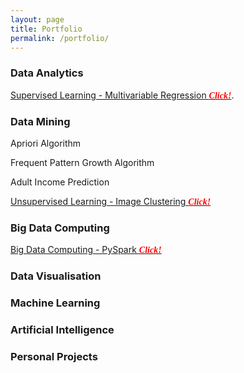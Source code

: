```yaml
---
layout: page
title: Portfolio
permalink: /portfolio/
---
```


### __Data Analytics__

[Supervised Learning - Multivariable Regression <span style="color:red; font-family: Babas;">__*Click!*__</span>](https://syenpark.github.io/data_science/2019/09/07/multivariable-regression.html). 



### __Data Mining__

Apriori Algorithm

Frequent Pattern Growth Algorithm

Adult Income Prediction

[Unsupervised Learning - Image Clustering <span style="color:red; font-family: Babas;">__*Click!*__</span>](https://syenpark.github.io/machine_learning/2019/09/03/image-clustering.html)  



### __Big Data Computing__

[Big Data Computing - PySpark <span style="color:red; font-family: Babas;">__*Click!*__</span>](https://syenpark.github.io/computer_science/2019/06/24/big-data-computing-pyspark.html)



### __Data Visualisation__



### __Machine Learning__



### __Artificial Intelligence__



### __Personal Projects__

